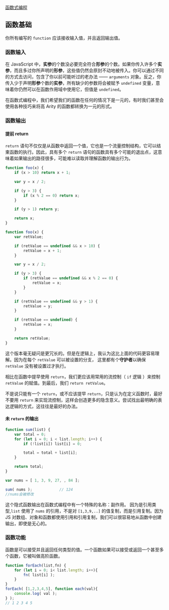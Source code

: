 [函数式编程](https://segmentfault.com/t/%E5%87%BD%E6%95%B0%E5%BC%8F%E7%BC%96%E7%A8%8B/blogs)



## 函数基础

你所有编写的 `function` 应该接收输入值，并且返回输出值。



### 函数输入

在 JavaScript 中，**实参**的个数没必要完全符合**形参**的个数。如果你传入许多个**实参**，而且多过你所声明的**形参**，这些值仍然会原封不动地被传入。你可以通过不同的方式去访问，包含了你以前可能听过的老办法 —— `arguments` 对象。反之，你传入少于声明**形参**个数的**实参**，所有缺少的参数将会被赋予 `undefined` 变量，意味着你仍然可以在函数作用域中使用它，但值是 `undefined`。



在函数式编程中，我们希望我们的函数在任何的情况下是一元的，有时我们甚至会使用各种技巧来将高 Arity 的函数都转换为一元的形式。



### 函数输出

#### 提前 return

`return` 语句不仅仅是从函数中返回一个值，它也是一个流量控制结构，它可以结束函数的执行。因此，具有多个 `return` 语句的函数具有多个可能的退出点，这意味着如果输出的路径很多，可能难以读取并理解函数的输出行为。

```javascript
function foo(x) {
    if (x > 10) return x + 1;

    var y = x / 2;

    if (y > 3) {
        if (x % 2 == 0) return x;
    }

    if (y > 1) return y;

    return x;
}
```

```javascript
function foo(x) {
    var retValue;

    if (retValue == undefined && x > 10) {
        retValue = x + 1;
    }

    var y = x / 2;

    if (y > 3) {
        if (retValue == undefined && x % 2 == 0) {
            retValue = x;
        }
    }

    if (retValue == undefined && y > 1) {
        retValue = y;
    }

    if (retValue == undefined) {
        retValue = x;
    }

    return retValue;
}
```

这个版本毫无疑问是更冗长的。但是在逻辑上，我认为这比上面的代码更容易理解。因为在每个 `retValue` 可以被设置的分支， 这里都有个**守护者**以确保 `retValue` 没有被设置过才执行。

相比在函数中提早使用 `return`，我们更应该用常用的流控制（ `if` 逻辑 ）来控制 `retValue` 的赋值。到最后，我们 `return retValue`。

不是说只能有一个 `return`，或不应该提早 `return`，只是认为在定义函数时，最好不要用 `return` 来实现流控制，这样会创造更多的隐含意义。尝试找出最明确的表达逻辑的方式，这往往是最好的办法。

#### 未 `return` 的输出

```javascript
function sum(list) {
    var total = 0;
    for (let i = 0; i < list.length; i++) {
        if (!list[i]) list[i] = 0;

        total = total + list[i];
    }

    return total;
}

var nums = [ 1, 3, 9, 27, , 84 ];

sum( nums );            // 124
//nums会被修改
```

这个隐式函数输出在函数式编程中有一个特殊的名称：副作用。 因为是引用类型,`list` 使用了 `nums` 的引用，不是对 `[1,3,9,..]` 的值复制，而是引用复制。因为 JS 对数组、对象和函数都使用引用和引用复制，我们可以很容易地从函数中创建输出，即使是无心的。



### 函数功能

函数是可以接受并且返回任何类型的值。一个函数如果可以接受或返回一个甚至多个函数，它被叫做高阶函数。

```javascript
function forEach(list,fn) {
    for (let i = 0; i< list.length; i++){
        fn( list[i] );
    }
}
forEach( [1,2,3,4,5], function each(val){
    console.log( val );
} );
// 1 2 3 4 5
```

